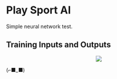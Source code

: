 # Play Sport AI

Simple neural network test. 

## Training Inputs and Outputs

<p align="center">
  <img src="https://user-images.githubusercontent.com/76220140/143987905-26f88c31-f7b1-49c0-a91a-fc60f3fb58ad.png" />
</p>

(⌐■_■)